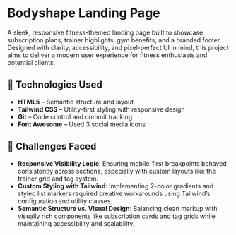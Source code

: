 # Bodyshape Landing Page

A sleek, responsive fitness-themed landing page built to showcase subscription plans, trainer highlights, gym benefits, and a branded footer. Designed with clarity, accessibility, and pixel-perfect UI in mind, this project aims to deliver a modern user experience for fitness enthusiasts and potential clients.

## 🚀 Technologies Used

- **HTML5** – Semantic structure and layout
- **Tailwind CSS** – Utility-first styling with responsive design
- **Git** – Code control and commit tracking
- **Font Awesome** – Used 3 social media icons

## 🧠 Challenges Faced

- **Responsive Visibility Logic**: Ensuring mobile-first breakpoints behaved consistently across sections, especially with custom layouts like the trainer grid and tag system.
- **Custom Styling with Tailwind**: Implementing 2-color gradients and styled list markers required creative workarounds using Tailwind’s configuration and utility classes.
- **Semantic Structure vs. Visual Design**: Balancing clean markup with visually rich components like subscription cards and tag grids while maintaining accessibility and scalability.
